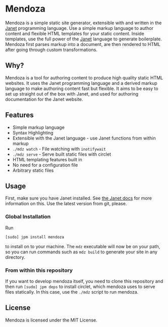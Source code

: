# Mendoza

Mendoza is a simple static site generator, extensible with and written in the
[Janet](https://janet-lang.org) programming language. Use a simple markup language to author
content and flexible HTML templates for your static content.
Inside templates, use the full power of the [Janet](https://janet-lang.org)
language to generate boilerplate. Mendoza first parses markup into a document,
are then rendered to HTML after going through custom transformations.

## Why?

Mendoza is a tool for authoring content to produce high quality static
HTML websites. It uses the Janet programming language and a derived
markup language to make authoring content fast but flexible. It aims
to be easy to set up straight out of the box with Janet, and used for
authoring documentation for the Janet website.

## Features

* Simple markup language
* Syntax Highlighting
* Extensible with the Janet language - use Janet functions from within markup
* `./mdz watch` - File watching with `inotifywait`
* `./mdz serve` - Serve built static files with circlet
* HTML templating features built in
* No need for a configuration file
* Arbitrary static files

## Usage

First, make sure you have Janet installed. See
[the Janet docs](https://janet-lang.org/introduction.html) for
more information on this. Use the latest version from git, please.

### Global Installation

Run

    [sudo] jpm install mendoza

to install on to your machine. The `mdz`
executable will now be on your path, so you can run commands such as `mdz
build` to generate your site in any directory.

### From within this repository

If you want to develop mendoza itself, you need to clone this repository and
then run `[sudo] jpm deps` to install circlet, which mendoza uses to serve
files statically. In this case, use the `./mdz` script to run mendoza.

## License

Mendoza is licensed under the MIT License.
